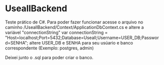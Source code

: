# UseallBackend
Teste prático de C#.
Para poder fazer funcionar acesse o arquivo no caminho /UseallBackend/Context/ApplicationDbContext.cs e altere a variável "connectionString"
      var connectionString = "Host=localhost;Port=5432;Database=Useall;Username=USER_DB;Password=SENHA";
      altere USER_DB e SENHA para seu usúario e banco correspondente (Exemplo: postgres, admin)

Deixei junto o .sql para poder criar o banco.
